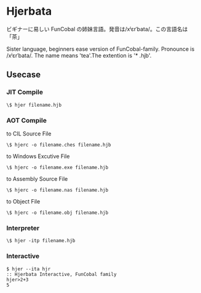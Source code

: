 # Hjerbata

ビギナーに易しい FunCobal の姉妹言語。発音は/xʲɛrˈbata/。この言語名は「茶」

Sister language, beginners ease version of FunCobal-family. Pronounce is /xʲɛrˈbata/. The name means 'tea'.The extention is '\* .hjb'.

## Usecase

### JIT Compile

```FanCobal
\$ hjer filename.hjb
```

### AOT Compile

to CIL Source File

```FanCobal
\$ hjerc -o filename.ches filename.hjb
```

to Windows Excutive File

```FanCobal
\$ hjerc -o filename.exe filename.hjb
```

to Assembly Source File

```FanCobal
\$ hjerc -o filename.nas filename.hjb
```

to Object File

```FanCobal
\$ hjerc -o filename.obj filename.hjb
```

### Interpreter

```FanCobal
\$ hjer -itp filename.hjb
```

### Interactive

```FanCobal
$ hjer --ita hjr
:: Hjerbata Interactive, FunCobal family
hjer>2+3
5
```
